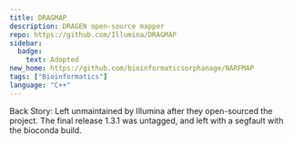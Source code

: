```yaml
---
title: DRAGMAP
description: DRAGEN open-source mapper
repo: https://github.com/Illumina/DRAGMAP
sidebar:
  badge:
    text: Adopted
new_home: https://github.com/bioinformaticsorphanage/NARFMAP
tags: ["Bioinformatics"]
language: "C++"
---
```


Back Story: Left unmaintained by Illumina after they open-sourced the project. The final release 1.3.1 was untagged, and left with a segfault with the bioconda build.
